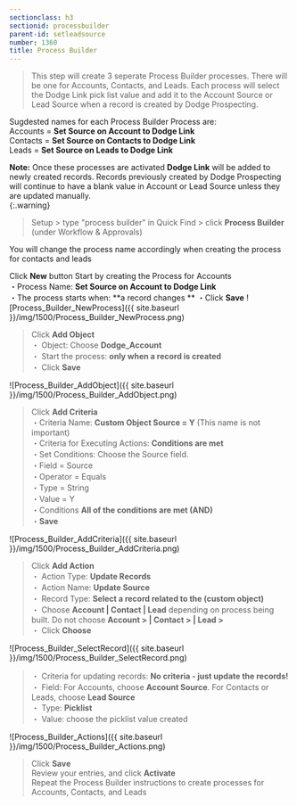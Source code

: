 ```yaml
---
sectionclass: h3
sectionid: processbuilder
parent-id: setleadsource
number: 1360
title: Process Builder
---
```

>This step will create 3 seperate Process Builder processes.  There will be one for Accounts, Contacts, and Leads.  Each process will select the Dodge Link pick list value and add it to the Account Source or Lead Source when a record is created by Dodge Prospecting. 

Sugdested names for each Process Builder Process are:
<br>Accounts = **Set Source on Account to Dodge Link** 
<br>Contacts = **Set Source on Contacts to Dodge Link**
<br>Leads = **Set Source on Leads to Dodge Link** 

**Note:**  Once these processes are activated **Dodge Link** will be added to newly created records. Records previously created by Dodge Prospecting will continue to have a blank value in Account or Lead Source unless they are updated manually.  
{:.warning}

>Setup > type "process builder" in Quick Find > click **Process Builder** (under Workflow & Approvals)  

><p style="color:red">
You will change the process name accordingly when creating the process for contacts and leads</p>
Click **New** button
Start by creating the Process for Accounts<br>
  ・Process Name: **Set Source on Account to Dodge Link**  
  ・The process starts when: **a record changes **
  ・Click **Save**
![Process_Builder_NewProcess]({{ site.baseurl }}/img/1500/Process_Builder_NewProcess.png)  


>Click **Add Object**  
  ・    Object: Choose **Dodge_Account**   
  ・    Start the process: **only when a record is created**    
  ・    Click **Save**  

![Process_Builder_AddObject]({{ site.baseurl }}/img/1500/Process_Builder_AddObject.png)

>Click **Add Criteria**   
  ・Criteria Name: **Custom Object Source = Y** (This name is not important)  
  ・Criteria for Executing Actions: **Conditions are met**  
  ・Set Conditions: Choose the Source field.  
      ・Field = Source   
      ・Operator = Equals  
      ・Type = String  
      ・Value = Y  
  ・Conditions **All of the conditions are met (AND)**  
  ・**Save**  

![Process_Builder_AddCriteria]({{ site.baseurl }}/img/1500/Process_Builder_AddCriteria.png)


>Click **Add Action**  
  ・    Action Type: **Update Records**  
  ・    Action Name: **Update Source**  
  ・    Record Type: **Select a record related to the (custom object)**  
  ・    Choose **Account | Contact | Lead** depending on process being built. Do not choose **Account > | Contact > | Lead >**  
  ・    Click **Choose**  

![Process_Builder_SelectRecord]({{ site.baseurl }}/img/1500/Process_Builder_SelectRecord.png)  

>  ・    Criteria for updating records: **No criteria - just update the records!**  
  ・    Field: For Accounts, choose **Account Source**.  For Contacts or Leads, choose **Lead Source**  
  ・    Type: **Picklist**  
  ・    Value: choose the picklist value created  

![Process_Builder_Actions]({{ site.baseurl }}/img/1500/Process_Builder_Actions.png)

>Click **Save**  
Review your entries, and click **Activate**  
Repeat the Process Builder instructions to create processes for Accounts, Contacts, and Leads  
